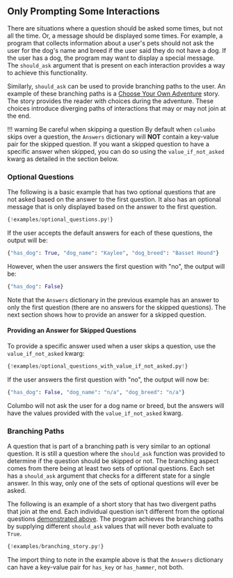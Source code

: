 ## Only Prompting Some Interactions

There are situations where a question should be asked some times, but not all the time. Or, a message should be displayed some times.
For example, a program that collects information about a user's 
pets should not ask the user for the dog's name and breed if the
user said they do not have a dog. If the user has a dog, the program
may want to display a special message. The `should_ask` argument that
is present on each interaction provides a way to achieve this functionality.

Similarly, `should_ask` can be used to provide branching paths to the user. An example of these branching paths is a
[Choose Your Own Adventure][choose-your-own-adventure] story. The story provides the reader with choices during the
adventure. These choices introduce diverging paths of interactions that may or may not join at the end.

!!! warning Be careful when skipping a question
    By default when `columbo` skips over a question, the `Answers` dictionary will **NOT** contain a key-value pair for the
    skipped question. If you want a skipped question to have a specific answer when skipped, you can do so using the
    `value_if_not_asked` kwarg as detailed in the section below.

### Optional Questions

The following is a basic example that has two optional questions that are not asked based on the answer to the first
question. It also has an optional message that is only displayed based on the answer to the first question.

```python
{!examples/optional_questions.py!}
```

If the user accepts the default answers for each of these questions, the output will be:

```python
{"has_dog": True, "dog_name": "Kaylee", "dog_breed": "Basset Hound"}
```

However, when the user answers the first question with "no", the output will be:

```python
{"has_dog": False}
```

Note that the `Answers` dictionary in the previous example has an answer to only the first question (there are no answers for the skipped questions).
The next section shows how to provide an answer for a skipped question.

#### Providing an Answer for Skipped Questions

To provide a specific answer used when a user skips a question, use the `value_if_not_asked` kwarg:

```python hl_lines="14 21"
{!examples/optional_questions_with_value_if_not_asked.py!}
```

If the user answers the first question with "no", the output will now be:

```python
{"has_dog": False, "dog_name": "n/a", "dog_breed": "n/a"}
```

Columbo will not ask the user for a dog name or breed, but the answers will have the values provided with the `value_if_not_asked` kwarg.

### Branching Paths

A question that is part of a branching path is very similar to an optional question. It is still a question where
the `should_ask` function was provided to determine if the question should be skipped or not. The branching aspect comes from there being at
least two sets of optional questions. Each set has a `should_ask` argument that checks for a different state for a
single answer. In this way, only one of the sets of optional questions will ever be asked.

The following is an example of a short story that has two divergent paths that join at the end. Each individual question
isn't different from the optional questions [demonstrated above](#optional-questions). The program achieves the
branching paths by supplying different `should_ask` values that will never both evaluate to `True`.

```python
{!examples/branching_story.py!}
```

The import thing to note in the example above is that the `Answers` dictionary can have a key-value pair for
`has_key` or `has_hammer`, not both.

[choose-your-own-adventure]: https://en.wikipedia.org/wiki/Choose_Your_Own_Adventure